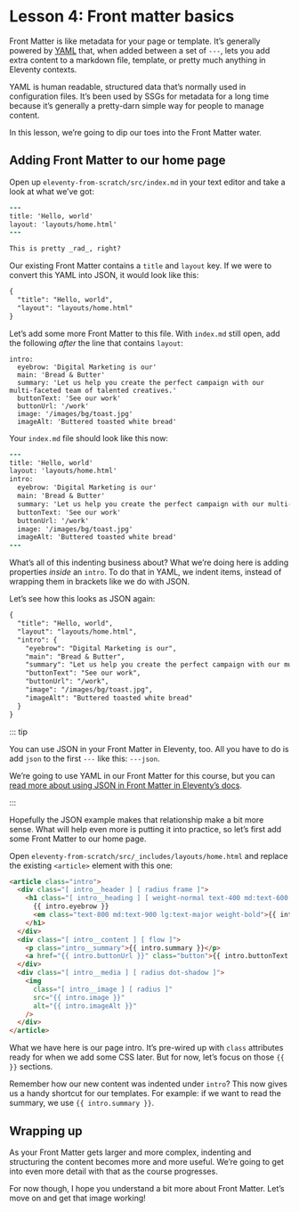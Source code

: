 # Lesson 4: Front matter basics

Front Matter is like metadata for your page or template. It’s generally powered by [YAML](https://yaml.org/) that, when added between a set of `---`, lets you add extra content to a markdown file, template, or pretty much anything in Eleventy contexts.

YAML is human readable, structured data that’s normally used in configuration files. It’s been used by SSGs for metadata for a long time because it’s generally a pretty-darn simple way for people to manage content.

In this lesson, we’re going to dip our toes into the Front Matter water.

## Adding Front Matter to our home page

Open up `eleventy-from-scratch/src/index.md` in your text editor and take a look at what we’ve got:

```diff
---
title: 'Hello, world'
layout: 'layouts/home.html'
---

This is pretty _rad_, right?
```

Our existing Front Matter contains a `title` and `layout` key. If we were to convert this YAML into JSON, it would look like this:

```diff
{
  "title": "Hello, world",
  "layout": "layouts/home.html"
}
```

Let’s add some more Front Matter to this file. With `index.md` still open, add the following _after_ the line that contains `layout`:

```
intro:
  eyebrow: 'Digital Marketing is our'
  main: 'Bread & Butter'
  summary: 'Let us help you create the perfect campaign with our multi-faceted team of talented creatives.'
  buttonText: 'See our work'
  buttonUrl: '/work'
  image: '/images/bg/toast.jpg'
  imageAlt: 'Buttered toasted white bread'
```

Your `index.md` file should look like this now:

```diff
---
title: 'Hello, world'
layout: 'layouts/home.html'
intro:
  eyebrow: 'Digital Marketing is our'
  main: 'Bread & Butter'
  summary: 'Let us help you create the perfect campaign with our multi-faceted team of talented creatives.'
  buttonText: 'See our work'
  buttonUrl: '/work'
  image: '/images/bg/toast.jpg'
  imageAlt: 'Buttered toasted white bread'
---
```

What’s all of this indenting business about? What we’re doing here is adding properties _inside_ an `intro`. To do that in YAML, we indent items, instead of wrapping them in brackets like we do with JSON.

Let’s see how this looks as JSON again:

```diff
{
  "title": "Hello, world",
  "layout": "layouts/home.html",
  "intro": {
    "eyebrow": "Digital Marketing is our",
    "main": "Bread & Butter",
    "summary": "Let us help you create the perfect campaign with our multi-faceted team of talented creatives.",
    "buttonText": "See our work",
    "buttonUrl": "/work",
    "image": "/images/bg/toast.jpg",
    "imageAlt": "Buttered toasted white bread"
  }
}
```

::: tip

You can use JSON in your Front Matter in Eleventy, too. All you have to do is add `json` to the first `---` like this: `---json`.

We’re going to use YAML in our Front Matter for this course, but you can [read more about using JSON in Front Matter in Eleventy’s docs](https://www.11ty.dev/docs/data-frontmatter/#json-front-matter).

:::

Hopefully the JSON example makes that relationship make a bit more sense. What will help even more is putting it into practice, so let’s first add some Front Matter to our home page.

Open `eleventy-from-scratch/src/_includes/layouts/home.html` and replace the existing `<article>` element with this one:

```html
<article class="intro">
  <div class="[ intro__header ] [ radius frame ]">
    <h1 class="[ intro__heading ] [ weight-normal text-400 md:text-600 ]">
      {{ intro.eyebrow }}
      <em class="text-800 md:text-900 lg:text-major weight-bold">{{ intro.main }}</em>
    </h1>
  </div>
  <div class="[ intro__content ] [ flow ]">
    <p class="intro__summary">{{ intro.summary }}</p>
    <a href="{{ intro.buttonUrl }}" class="button">{{ intro.buttonText }}</a>
  </div>
  <div class="[ intro__media ] [ radius dot-shadow ]">
    <img
      class="[ intro__image ] [ radius ]"
      src="{{ intro.image }}"
      alt="{{ intro.imageAlt }}"
    />
  </div>
</article>
```

What we have here is our page intro. It’s pre-wired up with `class` attributes ready for when we add some CSS later. But for now, let’s focus on those `{{ }}` sections.

Remember how our new content was indented under `intro`? This now gives us a handy shortcut for our templates. For example: if we want to read the summary, we use `{{ intro.summary }}`.

## Wrapping up

As your Front Matter gets larger and more complex, indenting and structuring the content becomes more and more useful. We’re going to get into even more detail with that as the course progresses.

For now though, I hope you understand a bit more about Front Matter. Let’s move on and get that image working!

